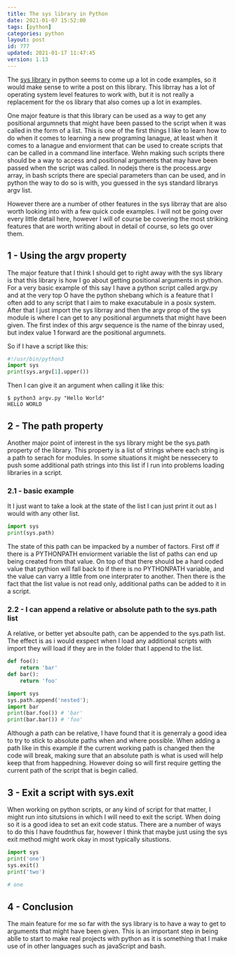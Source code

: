 ```yaml
---
title: The sys library in Python
date: 2021-01-07 15:52:00
tags: [python]
categories: python
layout: post
id: 777
updated: 2021-01-17 11:47:45
version: 1.13
---
```


The [sys library](https://docs.python.org/3.7/library/sys.html) in python seems to come up a lot in code examples, so it would make sense to write a post on this library. This librray has a lot of operating system level features to work with, but it is not really a replacement for the os library that also comes up a lot in examples.

One major feature is that this library can be used as a way to get any positional argumnets that might have been passed to the script when it was called in the form of a list. This is one of the first things I like to learn how to do when it comes to learning a new programing lanague, at least when it comes to a lanague and enviorment that can be used to create scripts that can be called in a command line interface. Wehn making such scripts there should be a way to access and positional arguments that may have been passed when the script was called. In nodejs there is the process.argv array, in bash scripts there are special parameters than can be used, and in python the way to do so is with, you guessed in the sys standard librarys argv list.

However there are a number of other features in the sys librray that are also worth looking into with a few quick code examples. I will not be going over every little detail here, however I will of course be covering the most striking features that are worth writing about in detail of course, so lets go over them.

<!-- more -->

## 1 - Using the argv property

The major feature that I think I should get to right away with the sys library is that this library is how I go about getting positional arguments in python. For a very basic example of this say I have a python script called argv.py and at the very top O have the python shebang which is a feature that I often add to any script that I aim to make exacutabule in a posix system. After that I just import the sys librray and then the argv prop of the sys module is where I can get to any positional argumnets that might have been given. The first index of this argv sequence is the name of the binray used, but index value 1 forward are the positional argumnets.

So if I have a script like this:

```python
#!/usr/bin/python3
import sys
print(sys.argv[1].upper())
```

Then I can give it an argument when calling it like this:

```
$ python3 argv.py "Hello World"
HELLO WORLD
```

## 2 - The path property

Another major point of interest in the sys library might be the sys.path property of the library. This property is a list of strings where each string is a path to serach for modules. In some situations it might be nessecery to push some additional path strings into this list if I run into problems loading libraries in a script.

### 2.1 - basic example

It I just want to take a look at the state of the list I can just print it out as I would with any other list.

```python
import sys
print(sys.path)
```

The state of this path can be impacked by a number of factors. First off if there is a PYTHONPATH enviorment variable the list of paths can end up being created from that value. On top of that there should be a hard coded value that pythion will fall back to if there is no PYTHONPATH variable, and the value can varry a little from one interprater to another. Then there is the fact that the list value is not read only, additional paths can be added to it in a script.

### 2.2 - I can append a relative or absolute path to the sys.path list

A relative, or better yet absoulte path, can be appended to the sys.path list. The effect is as i would exspect when I load any additional scripts with import they will load if they are in the folder that I append to the list.

```python
def foo():
    return 'bar'
def bar():
    return 'foo'
```

```python
import sys
sys.path.append('nested');
import bar
print(bar.foo()) # 'bar'
print(bar.bar()) # 'foo'
```

Although a path can be relative, I have found that it is generraly a good idea to try to stick to absolute paths when and where possible. When adding a path like in this example if the current working path is changed then the code will break, making sure that an absolute path is what is used will help keep that from happedning. However doing so will first require getting the current path of the script that is begin called.

## 3 - Exit a script with sys.exit

When working on python scripts, or any kind of script for that matter, I might run into situtsions in which I will need to exit the script. When doing so it is a good idea to set an exit code status. There are a number of ways to do this I have foudnthus far, however I think that maybe just using the sys exit method might work okay in most typically situstions.

```python
import sys
print('one')
sys.exit()
print('two')
 
# one
```

## 4 - Conclusion

The main feature for me so far with the sys library is to have a way to get to arguments that might have been given. This is an important step in being ablle to start to make real projects with python as it is something that I make use of in other languages such as javaScript and bash.
